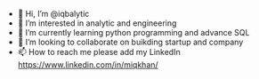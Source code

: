 - 👋 Hi, I’m @iqbalytic
- 👀 I’m interested in analytic and engineering
- 🌱 I’m currently learning python programming and advance SQL
- 💞️ I’m looking to collaborate on buikding startup and company
- 📫 How to reach me please add my LinkedIn https://www.linkedin.com/in/miqkhan/

<!---
iqbalytic/iqbalytic is a ✨ special ✨ repository because its `README.md` (this file) appears on your GitHub profile.
You can click the Preview link to take a look at your changes.
--->
